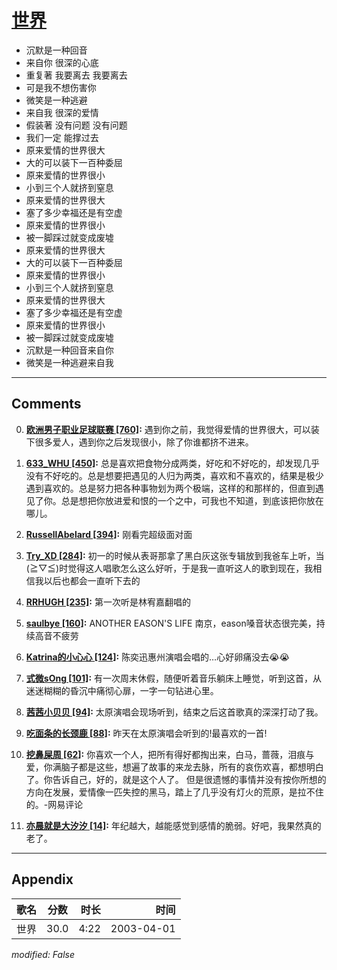 # [世界](https://music.163.com/song?id=66846)

* 沉默是一种回音
* 来自你 很深的心底
* 重复著 我要离去 我要离去
* 可是我不想伤害你
* 微笑是一种逃避
* 来自我 很深的爱情
* 假装著 没有问题 没有问题
* 我们一定 能撑过去
* 原来爱情的世界很大
* 大的可以装下一百种委屈
* 原来爱情的世界很小
* 小到三个人就挤到窒息
* 原来爱情的世界很大
* 塞了多少幸福还是有空虚
* 原来爱情的世界很小
* 被一脚踩过就变成废墟
* 原来爱情的世界很大
* 大的可以装下一百种委屈
* 原来爱情的世界很小
* 小到三个人就挤到窒息
* 原来爱情的世界很大
* 塞了多少幸福还是有空虚
* 原来爱情的世界很小
* 被一脚踩过就变成废墟
* 沉默是一种回音来自你
* 微笑是一种逃避来自我


---

## Comments
0. **[欧洲男子职业足球联赛 \[760\]](https://music.163.com/#/user/home?id=6777344):** 遇到你之前，我觉得爱情的世界很大，可以装下很多爱人，遇到你之后发现很小，除了你谁都挤不进来。

1. **[633_WHU \[450\]](https://music.163.com/#/user/home?id=16889672):** 总是喜欢把食物分成两类，好吃和不好吃的，却发现几乎没有不好吃的。总是想要把遇见的人归为两类，喜欢和不喜欢的，结果是极少遇到喜欢的。总是努力把各种事物划为两个极端，这样的和那样的，但直到遇见了你。总是想把你放进爱和恨的一个之中，可我也不知道，到底该把你放在哪儿。

2. **[RussellAbelard \[394\]](https://music.163.com/#/user/home?id=54252298):** 刚看完超级面对面

3. **[Try_XD \[284\]](https://music.163.com/#/user/home?id=46560687):** 初一的时候从表哥那拿了黑白灰这张专辑放到我爸车上听，当(≧▽≦)时觉得这人唱歌怎么这么好听，于是我一直听这人的歌到现在，我相信我以后也都会一直听下去的

4. **[RRHUGH \[235\]](https://music.163.com/#/user/home?id=38791040):** 第一次听是林宥嘉翻唱的

5. **[saulbye \[160\]](https://music.163.com/#/user/home?id=19512124):** ANOTHER EASON'S LIFE 南京，eason嗓音状态很完美，持续高音不疲劳

6. **[Katrina的小心心 \[124\]](https://music.163.com/#/user/home?id=65602271):** 陈奕迅惠州演唱会唱的…心好卵痛没去😭😭

7. **[式微sOng \[101\]](https://music.163.com/#/user/home?id=46962590):** 有一次周末休假，随便听着音乐躺床上睡觉，听到这首，从迷迷糊糊的昏沉中痛彻心扉，一字一句钻进心里。

8. **[茜茜小贝贝 \[94\]](https://music.163.com/#/user/home?id=60495950):** 太原演唱会现场听到，结束之后这首歌真的深深打动了我。

9. **[吃面条的长颈鹿 \[88\]](https://music.163.com/#/user/home?id=55294386):** 昨天在太原演唱会听到的!最喜欢的一首!

10. **[挖鼻屎周 \[62\]](https://music.163.com/#/user/home?id=395300057):** 你喜欢一个人，把所有得好都掏出来，白马，蔷薇，泪痕与爱，你满脑子都是这些，想遍了故事的来龙去脉，所有的哀伤欢喜，都想明白了。你告诉自己，好的，就是这个人了。 但是很遗憾的事情并没有按你所想的方向在发展，爱情像一匹失控的黑马，踏上了几乎没有灯火的荒原，是拉不住的。-网易评论

11. **[亦晨就是大汐汐 \[14\]](https://music.163.com/#/user/home?id=245986734):** 年纪越大，越能感觉到感情的脆弱。好吧，我果然真的老了。



---

## Appendix

|歌名|分数|时长|时间|
|:---|:---:|---:|---:|
|世界|30.0|4:22|2003-04-01

*modified: False*